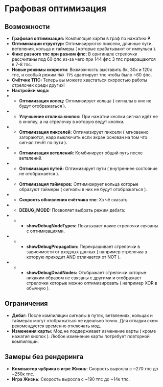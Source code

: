 # Графовая оптимизация

## Возможности
- **Графовая оптимизация:** Компиляция карты в граф по нажатию **P**.
- **Оптимизации структур:** Оптимизируются пиксели, длинные пути, ветвления, кольца и таймеры ( которые срабатывают от импульса ).
- **Фикс разного тпс при разном фпс:** В оригинале стрелочки рассчитаны под 60 фпс из-за чего при 144 фпс 3 тпс превращаются в 7-8 тпс.
- **Новые режимы скорости:** Возможность выставить 6к, 30к и 120к тпс, и особый режим `MAX TPS` адаптирует тпс чтобы было ~60 фпс.
- **Счётчик ТПС:** Теперь вы можете хвастаться скоростью работы стрелочек среди других!
- **Настройки мода:**
- - **Оптимизация колец:** Оптимизирует кольца ( сигналы в них не будут отображаться ).
- - **Улучшение отклика кнопок:** При нажатии кнопки сигнал идёт не в кнопку, а на стрелочку в которую ведут кнопки.
- - **Оптимизация пикселей:** Оптимизирует пиксели ( мгновенно загораются, надо выключить если экран основан на том что сигнал течёт по пути ).
- - **Оптимизация ветвлений:** Комбинирует общий путь после ветвлений.
- - **Оптимизация путей:** Оптимизирует пути ( внутреннее состояние не отображается ).
- - **Оптимизация таймеров:** Оптимизирует кольца которые образуют таймеры ( сигналы в них не будут отображаться ).
- - **Скорость обновления счётчика тпс:** Хз чё сказать.
- - **DEBUG_MODE:** Позволяет выбрать режим дебага:
- - - **showDebugNodeTypes:** Показывает какие стрелочки связаны с оптимизациями.
- - - **showDebugPropagation:** Перекрашивает стрелочки в зависимости от входных данных ( например стрелочка в которую приходит AND отличается от NOT ).
- - - **showDebugDeadNodes:** Отображает стрелочки которые никаким образом не связаны с другими и отображает стрелочки которые можно оптимизировать ( например XOR в обычную ).

[//]: # (- - **Подробный вид:** Добавляет возможность включить подробную визуализацию &#40; замедлит компиляцию &#41;.)
[//]: # (- **Подробная визуализация:** Визуализирует сигналы идеально точно даже после оптимизаций **I**)

## Ограничения
- **Дебаг:** После компиляции сигналы в путях, ветвлениях, кольцах и таймерах могут отображаться не идеально точно. Для отладки схем рекомендуется временно отключать мод.
- **Изменения карты:** Мод не поддерживает изменение карты ( кроме нажатия кнопок ). Любое изменение карты потребует повторной компиляции.

## Замеры без рендеринга
- **Компьютер чубрика в игре Жизнь:** Скорость выросла с ~270 тпс до ~250к тпс.
- **Игра Жизнь:** Скорость выросла с ~190 тпс до ~14к тпс.

